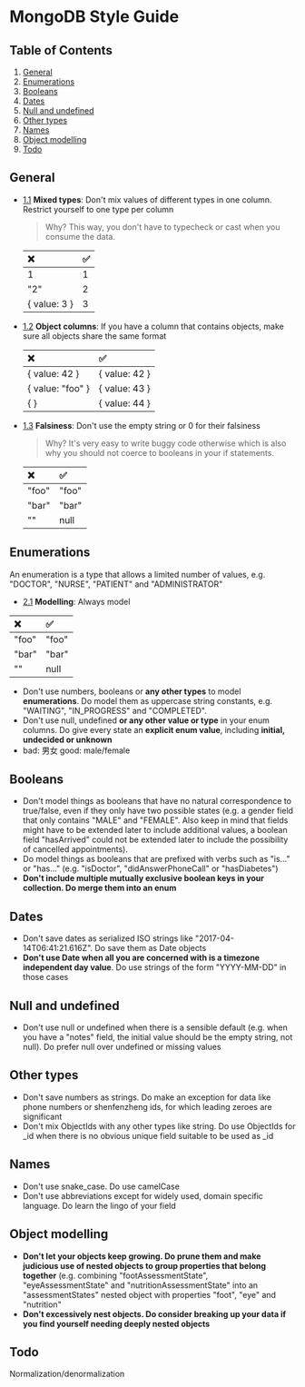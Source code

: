# MongoDB Style Guide

## Table of Contents

  1. [General](#general)
  1. [Enumerations](#enumerations)
  1. [Booleans](#booleans)
  1. [Dates](#dates)
  1. [Null and undefined](#null-and-undefined)
  1. [Other types](#other-types)
  1. [Names](#names)
  1. [Object modelling](#object-modelling)
  1. [Todo](#todo)


## General
<a name="general"></a>

- [1.1](#general--mix) **Mixed types**: Don't mix values of different types in one column. Restrict yourself to one type per column

    > Why? This way, you don't have to typecheck or cast when you consume the data.

    | :x:           |:white_check_mark: |
    | :------------ | :---------------- |
    | 1             | 1                 |
    | "2"           | 2                 |
    | { value: 3 }  | 3                 |

- [1.2](#general--object-schema) **Object columns**: If you have a column that contains objects, make sure all objects share the same format

    | :x:       | :white_check_mark:   |
    | :---------------- | :------------- |
    | { value: 42 }    | { value: 42 } |
    | { value: "foo" } | { value: 43 } |
    | { }              | { value: 44 } |

- [1.3](#general--falsiness) **Falsiness**: Don't use the empty string or 0 for their falsiness

    > Why? It's very easy to write buggy code otherwise which is also why you should not coerce to booleans in your if statements.

    | :x:       | :white_check_mark:   |
    | :---------------- | :------------- |
    | "foo"            | "foo"         |
    | "bar"            | "bar"         |
    | ""               | null          |


## Enumerations
<a name="enumerations"></a>

An enumeration is a type that allows a limited number of values, e.g. "DOCTOR", "NURSE", "PATIENT" and "ADMINISTRATOR"

- [2.1](#enumerations--modelling) **Modelling**: Always model 

| :x:       | :white_check_mark:   |
| :---------------- | :------------- |
| "foo"            | "foo"         |
| "bar"            | "bar"         |
| ""               | null          |

- Don't use numbers, booleans or **any other types** to model **enumerations**. Do model them as uppercase string constants, e.g. "WAITING", "IN_PROGRESS" and "COMPLETED". 
- Don't use null, undefined **or any other value or type** in your enum columns. Do give every state an **explicit enum value**, including **initial, undecided or unknown**
- bad: 男女 good: male/female

## Booleans

- Don't model things as booleans that have no natural correspondence to true/false, even if they only have two possible states (e.g. a gender field that only contains "MALE" and "FEMALE". Also keep in mind that fields might have to be extended later to include additional values, a boolean field "hasArrived" could not be extended later to include the possibility of cancelled appointments).
- Do model things as booleans that are prefixed with verbs such as "is..." or "has..." (e.g. "isDoctor", "didAnswerPhoneCall" or "hasDiabetes")
- **Don't include multiple mutually exclusive boolean keys in your collection. Do merge them into an enum**

## Dates

- Don't save dates as serialized ISO strings like "2017-04-14T06:41:21.616Z". Do save them as Date objects
- **Don't use Date when all you are concerned with is a timezone independent day value**. Do use strings of the form "YYYY-MM-DD" in those cases

## Null and undefined

- Don't use null or undefined when there is a sensible default (e.g. when you have a "notes" field, the initial value should be the empty string, not null). Do prefer null over undefined or missing values

## Other types

- Don't save numbers as strings. Do make an exception for data like phone numbers or shenfenzheng ids, for which leading zeroes are significant 
- Don't mix ObjectIds with any other types like string. Do use ObjectIds for _id when there is no obvious unique field suitable to be used as _id

## Names

- Don't use snake_case. Do use camelCase
- Don't use abbreviations except for widely used, domain specific language. Do learn the lingo of your field

## Object modelling

- **Don't let your objects keep growing. Do prune them and make judicious use of nested objects to group properties that belong together** (e.g. combining "footAssessmentState", "eyeAssessmentState" and "nutritionAssessmentState" into an "assessmentStates" nested object with properties "foot", "eye" and "nutrition"
- **Don't excessively nest objects. Do consider breaking up your data if you find yourself needing deeply nested objects**

## Todo

Normalization/denormalization